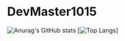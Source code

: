 # DevMaster1015
![Anurag's GitHub stats](https://github-readme-stats.vercel.app/api?username=KingOfTheGamesYT&count_private=true&theme=maroongold)
[![Top Langs](https://github-readme-stats.vercel.app/api/top-langs/?username=KingOfTheGamesYT&theme=maroongold)]
